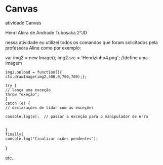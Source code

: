# Canvas
atividade Canvas

Henri Akira de Andrade Tubosaka 2°JD

nessa atividade eu utilizei todos os comandos que foram solicitados pela professora Aline como por exemplo:

var img2 = new Image();
    img2.src = 'Henrizinho4.png';
    //define uma imagem
    
    
    img2.onload = function(){
    ctx.drawImage(img2,300,0,700,700);};
    
    try {
    // lança uma exceção
    throw "exeção";
    }
    catch (e) {
    // declarações de lidar com as exceções

    console.log(e);  // passar a exceção para o manipulador de erro
   
    
    }
    finally{
    console.log("finalizar ações pendentes");
}

etc..
    
    
    
